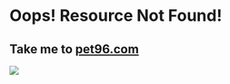 # Oops! Resource Not Found!

Take me to [pet96.com](https://www.pet96.com)
-------------
[<img src="https://www.pet96.com/wp-content/uploads/2018/02/pet96-main-logo.png"/>](https://www.pet96.com)
